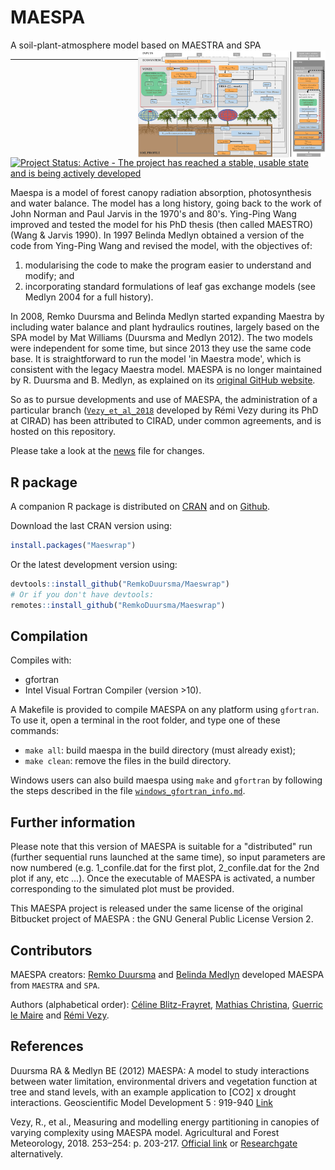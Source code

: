 # MAESPA
A soil-plant-atmosphere model based on MAESTRA and SPA <img src="logo/MAESPA.png" alt="logo" width="300" align="right" />

---
[![Project Status: Active - The project has reached a stable, usable state and is being actively developed](http://www.repostatus.org/badges/latest/active.svg)](http://www.repostatus.org/#active)

Maespa is a model of forest canopy radiation absorption, photosynthesis and water balance. The model has a long history, going back to the work of John Norman and Paul Jarvis in the 1970's and 80's. Ying-Ping Wang improved and tested the model for his PhD thesis (then called MAESTRO) (Wang & Jarvis 1990). In 1997 Belinda Medlyn obtained a version of the code from Ying-Ping Wang and revised the model, with the objectives of:
1. modularising the code to make the program easier to understand and modify; and
1. incorporating standard formulations of leaf gas exchange models (see Medlyn 2004 for a full history).

In 2008, Remko Duursma and Belinda Medlyn started expanding Maestra by including water balance and plant hydraulics routines, largely based on the SPA model by Mat Williams (Duursma and Medlyn 2012). The two models were independent for some time, but since 2013 they use the same code base. It is straightforward to run the model 'in Maestra mode', which is consistent with the legacy Maestra model. MAESPA is no longer maintained by R. Duursma and B. Medlyn, as explained on its [original GitHub website](https://maespa.github.io/).

So as to pursue developments and use of MAESPA, the administration of a particular branch ([`Vezy_et_al_2018`](https://bitbucket.org/remkoduursma/maespa/branch/Vezy_et_al_2018) developed by Rémi Vezy during its PhD at CIRAD) has been attributed to CIRAD, under common agreements, and is hosted on this repository.

Please take a look at the [news](NEWS.md) file for changes.

## R package

A companion R package is distributed on [CRAN](https://cran.r-project.org/web/packages/Maeswrap/index.html) and on [Github]([Maeswrap](https://github.com/RemkoDuursma/Maeswrap/tree/master/R)).

Download the last CRAN version using:

```r
install.packages("Maeswrap")
```

Or the latest development version using:

```r
devtools::install_github("RemkoDuursma/Maeswrap")
# Or if you don't have devtools:
remotes::install_github("RemkoDuursma/Maeswrap")
```

## Compilation

Compiles with:
* gfortran
* Intel Visual Fortran Compiler (version >10).

A Makefile is provided to compile MAESPA on any platform using `gfortran`. To use it, open a terminal in the root folder, and type one of these commands:

 * `make all`: build maespa in the build directory (must already exist);
 * `make clean`: remove the files in the build directory.

Windows users can also build maespa using `make` and `gfortran` by following the steps described in the file [`windows_gfortran_info.md`](windows_gfortran_info.md).

## Further information

Please note that this version of MAESPA is suitable for a "distributed" run (further sequential runs launched at the same time), so input parameters are now numbered (e.g. 1_confile.dat for the first plot, 2_confile.dat for the 2nd plot if any, etc …). Once the executable of MAESPA is activated, a number corresponding to the simulated plot must be provided.


This MAESPA project is released under the same license of the original Bitbucket project of MAESPA : the GNU General Public License Version 2.

## Contributors
MAESPA creators: [Remko Duursma](http://www.remkoduursma.com/) and [Belinda Medlyn](https://bmedlyn.wordpress.com) developed MAESPA from `MAESTRA` and `SPA`.  

Authors (alphabetical order): [Céline Blitz-Frayret](https://umr-ecosols.fr/en/eco-sols/annuaire/fiches-annuaire/177-blitz-frayret), [Mathias Christina](https://www.researchgate.net/profile/Mathias_Christina), [Guerric le Maire](https://www.researchgate.net/profile/Guerric_Le_Maire) and [Rémi Vezy](https://remi-vezy.netlify.com/).  

## References
Duursma RA & Medlyn BE (2012) MAESPA: A model to study interactions between water limitation, environmental drivers and vegetation function at tree and stand levels, with an example application to [CO2] x drought interactions. Geoscientific Model Development 5 : 919-940 [Link](http://www.geosci-model-dev.net/5/919/2012/gmd-5-919-2012.html)

Vezy, R., et al., Measuring and modelling energy partitioning in canopies of varying complexity using MAESPA model. Agricultural and Forest Meteorology, 2018. 253–254: p. 203-217. [Official link](https://www.sciencedirect.com/science/article/pii/S016819231830042X) or
[Researchgate](https://www.researchgate.net/publication/323398728_Measuring_and_modelling_energy_partitioning_in_canopies_of_varying_complexity_using_MAESPA_model) alternatively.
